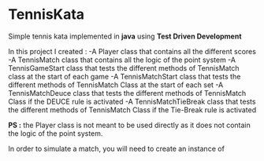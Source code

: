 # TennisKata
Simple tennis kata implemented in **java** using **Test Driven Development** 

In this project I created :
-A Player class that contains all the different scores
-A TennisMatch class that contains all the logic of the point system 
-A TennisGameStart class that tests the different methods of TennisMatch class at the start of each game
-A TennisMatchStart class that tests the different methods of TennisMatch Class at the start of each set
-A TennisMatchDeuce class that tests the different methods of TennisMatch Class if the DEUCE rule is activated
-A  TennisMatchTieBreak class that tests the different methods of TennisMatch Class if the Tie-Break rule is activated

**PS :** the Player class is not meant to be used directly as it does not contain the logic of the point system.

In order to simulate a match, you will need to create an instance of   